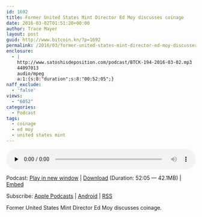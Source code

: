 ```yaml
---
id: 1692
title: Former United States Mint Director Ed Moy discusses coinage
date: 2016-03-02T01:51:20+00:00
author: Trace Mayer
layout: post
guid: http://www.bitcoin.kn/?p=1692
permalink: /2016/03/former-united-states-mint-director-ed-moy-discusses-coinage/
enclosure:
  - |
    http://www.satoshisdeposition.com/podcast/BTCK-194-2016-03-02.mp3
    44097013
    audio/mpeg
    a:1:{s:8:"duration";s:8:"00:52:05";}
naff_exclude:
  - 'false'
views:
  - "6052"
categories:
  - Podcast
tags:
  - coinage
  - ed moy
  - united states mint
---
```

<!--powerpress_player-->

<div class="powerpress_player" id="powerpress_player_5786">
  <audio class="wp-audio-shortcode" id="audio-1692-197" preload="none" style="width: 100%;" controls="controls"><source type="audio/mpeg" src="http://media.blubrry.com/bitcoinruntogold/p/www.satoshisdeposition.com/podcast/BTCK-194-2016-03-02.mp3?_=197" /><a href="http://media.blubrry.com/bitcoinruntogold/p/www.satoshisdeposition.com/podcast/BTCK-194-2016-03-02.mp3">http://media.blubrry.com/bitcoinruntogold/p/www.satoshisdeposition.com/podcast/BTCK-194-2016-03-02.mp3</a></audio>
</div>

<p class="powerpress_links powerpress_links_mp3">
  Podcast: <a href="http://media.blubrry.com/bitcoinruntogold/p/www.satoshisdeposition.com/podcast/BTCK-194-2016-03-02.mp3" class="powerpress_link_pinw" target="_blank" title="Play in new window" onclick="return powerpress_pinw('https://www.bitcoin.kn/?powerpress_pinw=1692-podcast');" rel="nofollow">Play in new window</a> | <a href="http://media.blubrry.com/bitcoinruntogold/s/www.satoshisdeposition.com/podcast/BTCK-194-2016-03-02.mp3" class="powerpress_link_d" title="Download" rel="nofollow" download="BTCK-194-2016-03-02.mp3">Download</a> (Duration: 52:05 &#8212; 42.1MB) | <a href="#" class="powerpress_link_e" title="Embed" onclick="return powerpress_show_embed('1692-podcast');" rel="nofollow">Embed</a>
</p>

<p class="powerpress_embed_box" id="powerpress_embed_1692-podcast" style="display: none;">
  <input id="powerpress_embed_1692-podcast_t" type="text" value="<iframe width=&quot;320&quot; height=&quot;30&quot; src=&quot;https://www.bitcoin.kn/?powerpress_embed=1692-podcast&amp;powerpress_player=mediaelement-audio&quot; frameborder=&quot;0&quot; scrolling=&quot;no&quot;></iframe>" onclick="javascript: this.select();" onfocus="javascript: this.select();" style="width: 70%;" readOnly />
</p>

<p class="powerpress_links powerpress_subscribe_links">
  Subscribe: <a href="https://itunes.apple.com/WebObjects/MZStore.woa/wa/viewPodcast?id=301670981&mt=2&ls=1#episodeGuid=http%3A%2F%2Fwww.bitcoin.kn%2F%3Fp%3D1692" class="powerpress_link_subscribe powerpress_link_subscribe_itunes" title="Subscribe on Apple Podcasts" rel="nofollow">Apple Podcasts</a> | <a href="https://subscribeonandroid.com/www.bitcoin.kn/feed/podcast/" class="powerpress_link_subscribe powerpress_link_subscribe_android" title="Subscribe on Android" rel="nofollow">Android</a> | <a href="https://www.bitcoin.kn/feed/podcast/" class="powerpress_link_subscribe powerpress_link_subscribe_rss" title="Subscribe via RSS" rel="nofollow">RSS</a>
</p>

Former United States Mint Director Ed Moy discusses coinage.